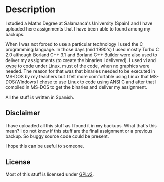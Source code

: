 # Description

I studied a Maths Degree at Salamanca's University (Spain) and I have uploaded here assignments that I have been able to found among my backups.

When I was not forced to use a particular technology I used the C programming language. In those days (mid 1990's) I used mostly Turbo C 2.0 although Borland C++ 3.1 and Borland C++ Builder were also used to deliver my assignments (to create the binaries I delivered). I used vi and [xwpe](http://www.identicalsoftware.com/xwpe/) to code under Linux, must of the code, when no graphics were needed. The reason for that was that binaries needed to be executed in MS-DOS by my teachers but I felt more comfortable using Linux that MS-DOS/Windows I chose to use Linux to code using ANSI C and after that I compiled in MS-DOS to get the binaries and deliver my assignment.

All the stuff is written in Spanish.

## Disclaimer

I have uploaded all this stuff as I found it in my backups. What that's this mean? I do not know if this stuff are the final assignment or a previous backup. So buggy source code could be present.

I hope this can be useful to someone.

## License

Most of this stuff is licensed under [GPLv2](https://www.gnu.org/licenses/old-licenses/gpl-2.0.en.html).
